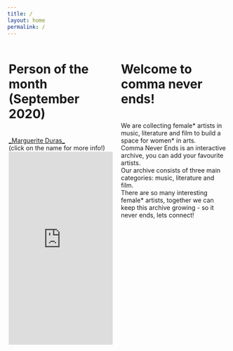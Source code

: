 ```yaml
---
title: /
layout: home
permalink: /
---
```


<html>
<div style="float: left; width: 48%; height: 100%; margin: 3px;">
  
# Person of the month (September 2020)
<br/>
<a href="https://en.wikipedia.org/wiki/Marguerite_Duras?printable=yes" target="iframe_person">
_Marguerite Duras_
</a>
<br/>
(click on the name for more info!)
<iframe width="98%" height="440px;" frameborder="0" name="iframe_person" allowfullscreen src="https://lh3.googleusercontent.com/pw/ACtC-3fqQeH_Szupw-xfguVev5NKEYI9V3w_3elKJAYc1MxbhqT-uGzN36bDrxGufYiRbBaS-SEK3knIgXVViSmJ6zZQ5IOyCFELlAkb7Ye-XKdeQS9fhWZLBtXoGZEPFmFOWq3c_vzWsYGMOunfFAyD4Gw=w308-h434-no">
</iframe>

</div>

<div style="float: right; width: 48%; height: 100%; margin: 3px;">
  
# Welcome to comma never ends!
<br/>
We are collecting female* artists in music, literature and film to build a space for women* in arts. <br/>
Comma Never Ends is an interactive archive, you can add your favourite artists. <br/>
Our archive consists of three main categories: music, literature and film. <br/>
There are so many interesting female* artists, together we can keep this archive growing - so it never ends, lets connect! <br/>
</div>

</html>
